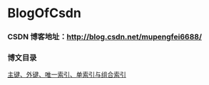 # BlogOfCsdn
###  CSDN 博客地址：http://blog.csdn.net/mupengfei6688/ </br>

### 博文目录

[主键、外键、唯一索引、单索引与组合索引](http://blog.csdn.net/mupengfei6688/article/details/78575035)
